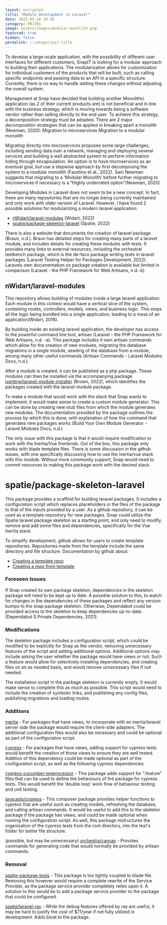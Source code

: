 ```yaml
---
layout: encrypted
title: "Module Development in Laravel"
date: 2022-05-18 19:36
category: PRJ701
image: assets/images/modular-monolith.png
featured: true
hidden: false
permalink: /:categories/:title
---
```


To develop a large-scale application, with the possibility of different user interfaces for different customers, SnapIT is looking for a modular approach to building their applications. The modularization allows for customization for individual customers of the products that will be built, such as calling specific endpoints and passing data to an API in a specific structure. Currently, there is no way to handle adding these changes without adjusting the overall system.

Management at Snap have decided that building another Monolithic application (as 2 of their current products are) is not beneficial and in line with the business strategy, which is moving towards being a software vendor rather than selling directly to the end user. To achieve this strategy, a decomposition strategy must be adopted. There are 2 major decomposition strategies that can be applied in breaking apart a monolith (Newman, 2020):
Migration to microservices
Migration to a modular monolith

Migrating directly into microservices proposes some large challenges, including sending data over a network, managing and deploying several services and building a well abstracted system to perform information hiding through encapsulation. An option is to have microservices as an eventual goal, but use a stepwise approach by first decomposing the system to a modular monolith (Faustino et al., 2022). Sam Newman suggests that migrating to a ‘Modular Monolith’ before further migrating to microservices if necessary is a “Highly underrated option”(Newman, 2020).

Developing Modules in Laravel does not seem to be a new concept. In fact, there are many repositories that are no longer being currently maintained and only work with older version of Laravel. However, I have found 2 possible solutions for modularizing a modern laravel application.

* [nWidart/laravel-modules](https://github.com/nWidart/laravel-modules) (Widart, 2022)
* [spatie/package-skeleton-laravel](https://github.com/nWidart/laravel-modules) (Spatie, 2022)

There is also a website that documents the creation of laravel package (Braun, n.d.). Braun has detailed steps for creating many parts of a laravel module, and includes details for creating these modules with tests. It provides many links to external resources, including the orchestral testbench package, which is the de-faco package writing tests in laravel packages (Laravel Testing Helper for Packages Development, 2022). Laravels own documentation on package creation is available but limited in comparison (Laravel - the PHP Framework for Web Artisans, n.d.-b)

## nWidart/laravel-modules

This repository allows building of modules inside a large laravel application. Each module in this context would have a vertical slice of the system, containing routes, controllers, models, views, and business logic. This stops all the logic being bundled into a single application, leading to a mess of an application(Widart, 2016).

By building inside an existing laravel application, the developer has access to the powerful command line tool, artisan (Laravel - the PHP Framework for Web Artisans, n.d. -a). This package includes it own artisan commands which allow for the creation of new modules, migrating the database migrations in a single module, seeding of the database from a module, among many other useful commands (Artisan Commands - Laravel Modules Docs, n.d.).

After a module is created, it can be published as a php package. These modules can then be installed via the accompanying package [joshbrw/laravel-module-installer](https://github.com/joshbrw/laravel-module-installer) (Brown, 2022), which identifies the packages created with the laravel-module package.

To make a module that would work with the stack that Snap wants to implement, it would make sense to create a custom module generator. This can be done by creating new stub files from which the module generates new modules. The documentation provided by the package outlines the process by which this is done, with explanation of how the command that generates new packages works (Build Your Own Module Generator - Laravel Modules Docs, n.d.)

The only issue with this package is that it would require modification to work with the Inertia/Vue frontends. Out of the box, this package only works with blade template files. There is some discussion in the github issues, with one specifically discussing how to use the inertia/vue stack with this module. Without more community support, Snap would need to commit resources to making this package work with the desired stack.

# spatie/package-skeleton-laravel

This package provides a scaffold for building laravel packages. It includes a configuration script which replaces placeholders in the files of the package to that of the inputs provided by a user. As a github repository, it can be used as a template repository for new packages. Snap could utilize the Spatie laravel package skeleton as a starting point, and only need to modify, remove and add some files and dependencies, specifically for the Vue Inertia stack.

To simplify development, github allows for users to create template repositories. Repositories made from the template include the same directory and file structure. Documentation by github about:

* [Creating a template repo](https://docs.github.com/en/repositories/creating-and-managing-repositories/creating-a-template-repository)
* [Creating a repo from template](https://docs.github.com/en/repositories/creating-and-managing-repositories/creating-a-repository-from-a-template)

### Foreseen Issues
If Snap created its own package skeleton, dependencies in the skeleton package will need to be kept up to date. A possible solution to this, to watch for changes in the dependencies of these packages and reflect any version bumps to the snap package skeleton. Otherwise, Dependabot could be provided access to the skeleton to keep dependencies up-to-date. (Dependabot S Private Dependencies, 2021).

### Modifications
The skeleton package includes a configuration script, which could be modified to be explicitly for Snap as the vendor, removing unnecessary features of the script and adding additional options. Additional options may include asking the user whether the package would have views or not. Such a feature would allow for selectively installing dependencies, and creating files on an as needed basis, and would remove unnecessary files if not needed.

The installation script in the package skeleton is currently empty. It would make sense to complete this as much as possible. This script would need to include the creation of symbolic links, and publishing any config files, publishing migrations and loading routes.

### Additions

[inertia](https://www.npmjs.com/package/@inertiajs/inertia) - For packages that have views, to incorporate with an inertia/laravel server side the package would require the client-side adapters. The additional configuration files would also be necessary and could be optional as part of the configuration script.

[cypress](https://www.npmjs.com/package/cypress) - For packages that have views, adding support for cypress tests would benefit the creation of those views to ensure they are well tested. Addition of this dependency could be made optional as part of the configuration script, as well as the following cypress dependencies.

[cypress-cucumber-preprocessor](https://www.npmjs.com/package/cypress-cucumber-preprocessor) - This package adds support for “.feature” files that can be used to define the behaviours of the package for cypress tests. This would benefit the ‘double loop’ work flow of behaviour testing and unit testing.

[laracasts/cypress](https://github.com/laracasts/cypress) - This composer package provides helper functions to cypress that are useful such as creating models, refreshing the database, and calling artisan commands. It would be useful to add this to the skeleton package if the package has views, and could be made optional when running the configuration script. As well, this package restructures the organisation of the cypress tests from the root directory, into the test's folder for better file structure.

(possible, but may be unnecessary) [orchestra/canvas](https://packagist.org/packages/orchestra/canvas) - Provides commands for generating code that would normally be provided by artisan commands.

### Removal

[spatie-package-tools](https://github.com/spatie/laravel-package-tools) - This package is too tightly coupled to blade file. Removing this however would require a complete rewrite of the Service Provider, as the package service provider completely relies upon it. A solution to this would be to add a package service provider to the package that could be configured.

[spatie/laravel-ray](https://github.com/spatie/laravel-ray) - While the debug features offered by ray are useful, it may be hard to justify the cost of $71/year if not fully utilized in development. Adds bloat to the package.


